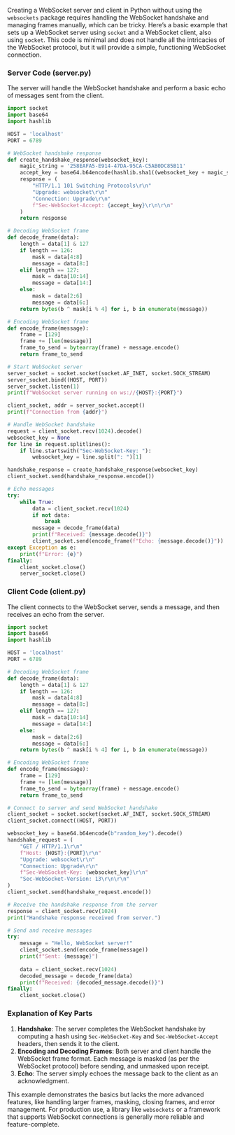 Creating a WebSocket server and client in Python without using the `websockets` package requires handling the WebSocket handshake and managing frames manually, which can be tricky. Here’s a basic example that sets up a WebSocket server using `socket` and a WebSocket client, also using `socket`. This code is minimal and does not handle all the intricacies of the WebSocket protocol, but it will provide a simple, functioning WebSocket connection.

### Server Code (server.py)

The server will handle the WebSocket handshake and perform a basic echo of messages sent from the client.

```python
import socket
import base64
import hashlib

HOST = 'localhost'
PORT = 6789

# WebSocket handshake response
def create_handshake_response(websocket_key):
    magic_string = '258EAFA5-E914-47DA-95CA-C5AB0DC85B11'
    accept_key = base64.b64encode(hashlib.sha1((websocket_key + magic_string).encode()).digest()).decode()
    response = (
        "HTTP/1.1 101 Switching Protocols\r\n"
        "Upgrade: websocket\r\n"
        "Connection: Upgrade\r\n"
        f"Sec-WebSocket-Accept: {accept_key}\r\n\r\n"
    )
    return response

# Decoding WebSocket frame
def decode_frame(data):
    length = data[1] & 127
    if length == 126:
        mask = data[4:8]
        message = data[8:]
    elif length == 127:
        mask = data[10:14]
        message = data[14:]
    else:
        mask = data[2:6]
        message = data[6:]
    return bytes(b ^ mask[i % 4] for i, b in enumerate(message))

# Encoding WebSocket frame
def encode_frame(message):
    frame = [129]
    frame += [len(message)]
    frame_to_send = bytearray(frame) + message.encode()
    return frame_to_send

# Start WebSocket server
server_socket = socket.socket(socket.AF_INET, socket.SOCK_STREAM)
server_socket.bind((HOST, PORT))
server_socket.listen(1)
print(f"WebSocket server running on ws://{HOST}:{PORT}")

client_socket, addr = server_socket.accept()
print(f"Connection from {addr}")

# Handle WebSocket handshake
request = client_socket.recv(1024).decode()
websocket_key = None
for line in request.splitlines():
    if line.startswith("Sec-WebSocket-Key: "):
        websocket_key = line.split(": ")[1]

handshake_response = create_handshake_response(websocket_key)
client_socket.send(handshake_response.encode())

# Echo messages
try:
    while True:
        data = client_socket.recv(1024)
        if not data:
            break
        message = decode_frame(data)
        print(f"Received: {message.decode()}")
        client_socket.send(encode_frame(f"Echo: {message.decode()}"))
except Exception as e:
    print(f"Error: {e}")
finally:
    client_socket.close()
    server_socket.close()
```

### Client Code (client.py)

The client connects to the WebSocket server, sends a message, and then receives an echo from the server.

```python
import socket
import base64
import hashlib

HOST = 'localhost'
PORT = 6789

# Decoding WebSocket frame
def decode_frame(data):
    length = data[1] & 127
    if length == 126:
        mask = data[4:8]
        message = data[8:]
    elif length == 127:
        mask = data[10:14]
        message = data[14:]
    else:
        mask = data[2:6]
        message = data[6:]
    return bytes(b ^ mask[i % 4] for i, b in enumerate(message))

# Encoding WebSocket frame
def encode_frame(message):
    frame = [129]
    frame += [len(message)]
    frame_to_send = bytearray(frame) + message.encode()
    return frame_to_send

# Connect to server and send WebSocket handshake
client_socket = socket.socket(socket.AF_INET, socket.SOCK_STREAM)
client_socket.connect((HOST, PORT))

websocket_key = base64.b64encode(b"random_key").decode()
handshake_request = (
    "GET / HTTP/1.1\r\n"
    f"Host: {HOST}:{PORT}\r\n"
    "Upgrade: websocket\r\n"
    "Connection: Upgrade\r\n"
    f"Sec-WebSocket-Key: {websocket_key}\r\n"
    "Sec-WebSocket-Version: 13\r\n\r\n"
)
client_socket.send(handshake_request.encode())

# Receive the handshake response from the server
response = client_socket.recv(1024)
print("Handshake response received from server.")

# Send and receive messages
try:
    message = "Hello, WebSocket server!"
    client_socket.send(encode_frame(message))
    print(f"Sent: {message}")
    
    data = client_socket.recv(1024)
    decoded_message = decode_frame(data)
    print(f"Received: {decoded_message.decode()}")
finally:
    client_socket.close()
```

### Explanation of Key Parts

1. **Handshake**: The server completes the WebSocket handshake by computing a hash using `Sec-WebSocket-Key` and `Sec-WebSocket-Accept` headers, then sends it to the client.
2. **Encoding and Decoding Frames**: Both server and client handle the WebSocket frame format. Each message is masked (as per the WebSocket protocol) before sending, and unmasked upon receipt.
3. **Echo**: The server simply echoes the message back to the client as an acknowledgment.

This example demonstrates the basics but lacks the more advanced features, like handling larger frames, masking, closing frames, and error management. For production use, a library like `websockets` or a framework that supports WebSocket connections is generally more reliable and feature-complete.
